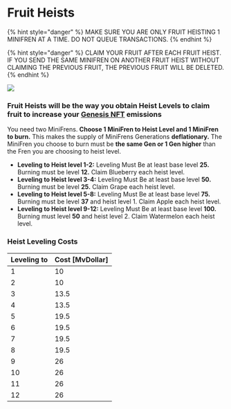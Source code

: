 # Fruit Heists

{% hint style="danger" %}
MAKE SURE YOU ARE ONLY FRUIT HEISTING 1 MINIFREN AT A TIME. DO NOT QUEUE TRANSACTIONS.
{% endhint %}

{% hint style="danger" %}
CLAIM YOUR FRUIT AFTER EACH FRUIT HEIST. IF YOU SEND THE SAME MINIFREN ON ANOTHER FRUIT HEIST WITHOUT CLAIMING THE PREVIOUS FRUIT, THE PREVIOUS FRUIT WILL BE DELETED.
{% endhint %}

![](<../../.gitbook/assets/Miniverse\_breeding\_Game\_Infographic2 (1)-1 (3).png>)

### Fruit Heists will be the way you obtain Heist Levels to claim fruit to increase your [Genesis NFT](genesis-nft-nodes.md) emissions

You need two MiniFrens. **Choose 1 MiniFren to Heist Level and 1 MiniFren to burn.** This makes the supply of MiniFrens Generations **deflationary.** The MiniFren you choose to burn must be **the same Gen or 1 Gen higher** than the Fren you are choosing to heist level.

* **Leveling to Heist level 1-2:** Leveling Must Be at least base level **25.** Burning must be level **12.** Claim Blueberry each heist level.
* **Leveling to Heist level 3-4:** Leveling Must Be at least base level **50.** Burning must be level **25.** Claim Grape each heist level.
* **Leveling to Heist level 5-8:** Leveling Must Be at least base level **75.** Burning must be level **37** and heist level 1. Claim Apple each heist level.
* **Leveling to Heist level 9-12:** Leveling Must Be at least base level **100.** Burning must level **50** and heist level 2. Claim Watermelon each heist level.

### Heist Leveling Costs

| Leveling to | Cost \[MvDollar] |
| ----------- | ---------------- |
| 1           | 10               |
| 2           | 10               |
| 3           | 13.5             |
| 4           | 13.5             |
| 5           | 19.5             |
| 6           | 19.5             |
| 7           | 19.5             |
| 8           | 19.5             |
| 9           | 26               |
| 10          | 26               |
| 11          | 26               |
| 12          | 26               |
